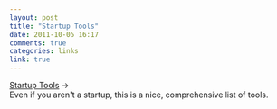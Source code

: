```yaml
---
layout: post
title: "Startup Tools"
date: 2011-10-05 16:17
comments: true
categories: links
link: true
---
```

[Startup Tools](http://startuptools.pbworks.com/w/page/17974963/FrontPage "Startup Tools") &rarr;  
Even if you aren't a startup, this is a nice, comprehensive list of
tools.
